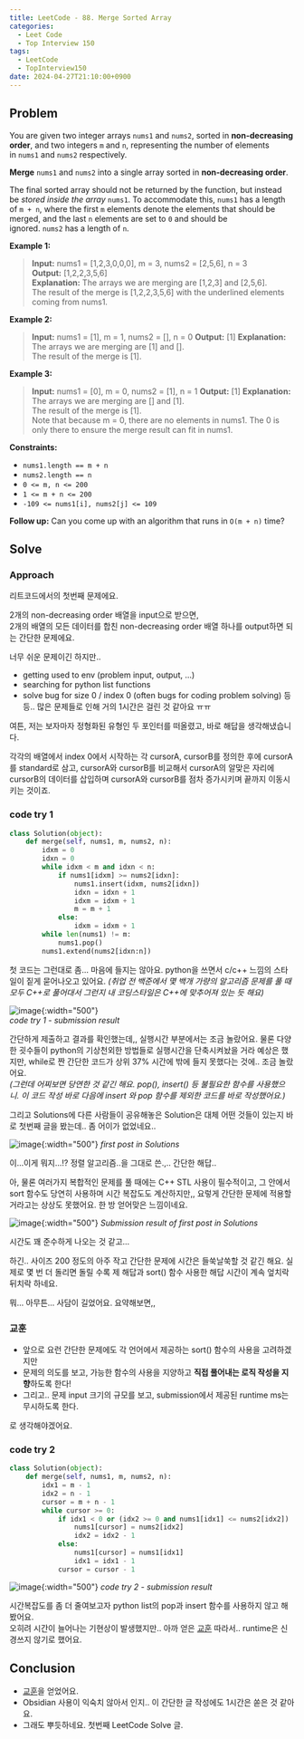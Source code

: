 ```yaml
---
title: LeetCode - 88. Merge Sorted Array
categories:
  - Leet Code
  - Top Interview 150
tags:
  - LeetCode
  - TopInterview150
date: 2024-04-27T21:10:00+0900
---
```


## Problem

You are given two integer arrays `nums1` and `nums2`, sorted in **non-decreasing order**, and two integers `m` and `n`, representing the number of elements in `nums1` and `nums2` respectively.

**Merge** `nums1` and `nums2` into a single array sorted in **non-decreasing order**.

The final sorted array should not be returned by the function, but instead be _stored inside the array_ `nums1`. To accommodate this, `nums1` has a length of `m + n`, where the first `m` elements denote the elements that should be merged, and the last `n` elements are set to `0` and should be ignored. `nums2` has a length of `n`.

**Example 1:**

> **Input:** nums1 = [1,2,3,0,0,0], m = 3, nums2 = [2,5,6], n = 3  
> **Output:** [1,2,2,3,5,6]  
> **Explanation:** The arrays we are merging are [1,2,3] and [2,5,6].  
> The result of the merge is [1,2,2,3,5,6] with the underlined elements coming from nums1.

**Example 2:**

> **Input:** nums1 = [1], m = 1, nums2 = [], n = 0
> **Output:** [1]
> **Explanation:** The arrays we are merging are [1] and [].  
> The result of the merge is [1].

**Example 3:**

> **Input:** nums1 = [0], m = 0, nums2 = [1], n = 1
> **Output:** [1]
> **Explanation:** The arrays we are merging are [] and [1].  
> The result of the merge is [1].  
> Note that because m = 0, there are no elements in nums1. The 0 is only there to ensure the merge result can fit in nums1.

**Constraints:**

- `nums1.length == m + n`
- `nums2.length == n`
- `0 <= m, n <= 200`
- `1 <= m + n <= 200`
- `-109 <= nums1[i], nums2[j] <= 109`

**Follow up:** Can you come up with an algorithm that runs in `O(m + n)` time?

## Solve

### Approach

리트코드에서의 첫번째 문제에요.

2개의 non-decreasing order 배열을 input으로 받으면,  
2개의 배열의 모든 데이터를 합친 non-decreasing order 배열 하나를 output하면 되는 간단한 문제에요.

너무 쉬운 문제이긴 하지만..
- getting used to env (problem input, output, ...)
- searching for python list functions
- solve bug for size 0 / index 0 (often bugs for coding problem solving)
등등.. 많은 문제들로 인해 거의 1시간은 걸린 것 같아요 ㅠㅠ

여튼, 저는 보자마자 정형화된 유형인 두 포인터를 떠올렸고, 바로 해답을 생각해냈습니다.

각각의 배열에서 index 0에서 시작하는 각 cursorA, cursorB를 정의한 후에 cursorA를 standard로 삼고, cursorA와 cursorB를 비교해서 cursorA의 알맞은 자리에 cursorB의 데이터를 삽입하며 cursorA와 cursorB를 점차 증가시키며 끝까지 이동시키는 것이죠.

### code try 1
```python
class Solution(object):
    def merge(self, nums1, m, nums2, n):
        idxm = 0
        idxn = 0
        while idxm < m and idxn < n:
            if nums1[idxm] >= nums2[idxn]:
                nums1.insert(idxm, nums2[idxn])
                idxn = idxn + 1
                idxm = idxm + 1
                m = m + 1
            else:
                idxm = idxm + 1
        while len(nums1) != m:
            nums1.pop()
        nums1.extend(nums2[idxn:n])
```

첫 코드는 그런대로 좀... 마음에 들지는 않아요. python을 쓰면서 c/c++ 느낌의 스타일이 짙게 묻어나오고 있어요. _(취업 전 백준에서 몇 백개 가량의 알고리즘 문제를 풀 때 모두 C++로 풀어대서 그런지 내 코딩스타일은 C++에 맞추어져 있는 듯 해요)_

![image](/assets/img/2024-04-27-leetcode-88/Pasted-image-20240427195242.png){:width="500"}  
_code try 1 - submission result_

간단하게 제출하고 결과를 확인했는데,, 실행시간 부분에서는 조금 놀랐어요. 물론 다양한 굇수들이 python의 기상천외한 방법들로 실행시간을 단축시켜놨을 거라 예상은 했지만, while로 짠 간단한 코드가 상위 37% 시간에 밖에 들지 못했다는 것에.. 조금 놀랐어요.  
_(그런데 어찌보면 당연한 것 같긴 해요. pop(), insert() 등 불필요한 함수를 사용했으니. 이 코드 작성 바로 다음에 insert 와 pop 함수를 제외한 코드를 바로 작성했어요.)_

그리고 Solutions에 다른 사람들이 공유해놓은 Solution은 대체 어떤 것들이 있는지 바로 첫번째 글을 봤는데.. 좀 어이가 없었네요..

![image](/assets/img/2024-04-27-leetcode-88/Pasted-image-20240427200246.png){:width="500"}
_first post in Solutions_

이...이게 뭐지...!? 정렬 알고리즘..을 그대로 쓴.,.. 간단한 해답..

아, 물론 여러가지 복합적인 문제를 풀 때에는 C++ STL 사용이 필수적이고, 그 안에서 sort 함수도 당연히 사용하며 시간 복잡도도 계산하지만,, 요렇게 간단한 문제에 적용할 거라고는 상상도 못했어요. 한 방 얻어맞은 느낌이네요.

![image](/assets/img/2024-04-27-leetcode-88/Pasted-image-20240427200615.png){:width="500"}
_Submission result of first post in Solutions_

시간도 꽤 준수하게 나오는 것 같고...

하긴.. 사이즈 200 정도의 아주 작고 간단한 문제에 시간은 들쑥날쑥할 것 같긴 해요. 실제로 몇 번 더 돌리면 돌릴 수록  제 해답과 sort() 함수 사용한 해답 시간이 계속 엎치락 뒤치락 하네요.

뭐... 아무튼... 사담이 길었어요. 요약해보면,,

### 교훈

- 앞으로 요런 간단한 문제에도 각 언어에서 제공하는 sort() 함수의 사용을 고려하겠지만
- 문제의 의도를 보고, 가능한 함수의 사용을 지양하고 **직접 풀어내는 로직 작성을 지향**하도록 한다!
- 그리고.. 문제 input 크기의 규모를 보고, submission에서 제공된 runtime ms는 무시하도록 한다.

로 생각해야겠어요.

### code try 2

```python
class Solution(object):
    def merge(self, nums1, m, nums2, n):
        idx1 = m - 1
        idx2 = n - 1
        cursor = m + n - 1
        while cursor >= 0:
            if idx1 < 0 or (idx2 >= 0 and nums1[idx1] <= nums2[idx2]) :
                nums1[cursor] = nums2[idx2]
                idx2 = idx2 - 1
            else:
                nums1[cursor] = nums1[idx1]
                idx1 = idx1 - 1
            cursor = cursor - 1
```

![image](/assets/img/2024-04-27-leetcode-88/Pasted-image-20240427201732.png){:width="500"}
_code try 2 - submission result_

시간복잡도를 좀 더 줄여보고자 python list의 pop과 insert 함수를 사용하지 않고 해봤어요.  
오히려 시간이 늘어나는 기현상이 발생했지만.. 아까 얻은 [교훈](#교훈) 따라서.. runtime은 신경쓰지 않기로 했어요.

## Conclusion

- [교훈](#교훈)을 얻었어요.
- Obsidian 사용이 익숙치 않아서 인지.. 이 간단한 글 작성에도 1시간은 쏟은 것 같아요.
- 그래도 뿌듯하네요. 첫번째 LeetCode Solve 글.